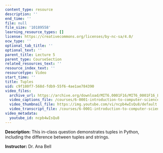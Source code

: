 ```yaml
---
content_type: resource
description: ''
end_time: ''
file: null
file_size: '10189558'
learning_resource_types: []
license: https://creativecommons.org/licenses/by-nc-sa/4.0/
ocw_type: ''
optional_tab_title: ''
optional_text: ''
parent_title: Lecture 5
parent_type: CourseSection
related_resources_text: ''
resource_index_text: ''
resourcetype: Video
start_time: ''
title: Tuples
uid: c9f180f7-568d-fdb9-55f6-4ae1ae784390
video_files:
  archive_url: https://archive.org/download/MIT6.0001F16/MIT6_0001F16_Lecture_05_exercise_01_300k.mp4
  video_captions_file: /courses/6-0001-introduction-to-computer-science-and-programming-in-python-fall-2016/87b5cc41c447517cbf6d1d4764b5c488_ncpb4wIsQu8.vtt
  video_thumbnail_file: https://img.youtube.com/vi/ncpb4wIsQu8/default.jpg
  video_transcript_file: /courses/6-0001-introduction-to-computer-science-and-programming-in-python-fall-2016/d3150e27dfe972e8349e65aa20d6d210_ncpb4wIsQu8.pdf
video_metadata:
  youtube_id: ncpb4wIsQu8
---
```


**Description:** This in-class question demonstrates tuples in Python, including the difference between tuples and strings.

**Instructor:** Dr. Ana Bell


